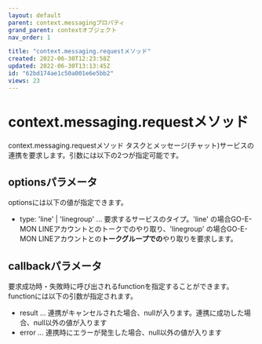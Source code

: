 ```yaml
---
layout: default
parent: context.messagingプロパティ
grand_parent: contextオブジェクト
nav_order: 1

title: "context.messaging.requestメソッド"
created: 2022-06-30T12:23:58Z
updated: 2022-06-30T13:13:45Z
id: "62bd174ae1c50a001e6e5bb2"
views: 23
---
```

# context.messaging.requestメソッド

context.messaging.requestメソッド
タスクとメッセージ(チャット)サービスの連携を要求します。引数には以下の2つが指定可能です。

## optionsパラメータ
optionsには以下の値が指定できます。
- type: 'line' | 'linegroup' ... 要求するサービスのタイプ。'line' の場合GO-E-MON LINEアカウントとのトークでのやり取り、'linegroup' の場合GO-E-MON LINEアカウントとの**トークグループでの**やり取りを要求します。

## callbackパラメータ
要求成功時・失敗時に呼び出されるfunctionを指定することができます。functionには以下の引数が指定されます。
- result ... 連携がキャンセルされた場合、nullが入ります。連携に成功した場合、null以外の値が入ります
- error ... 連携時にエラーが発生した場合、null以外の値が入ります

